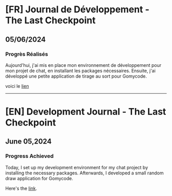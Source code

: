 # [FR] Journal de Développement - The Last Checkpoint

## 05/06/2024

### Progrès Réalisés

Aujourd'hui, j'ai mis en place mon environnement de développement pour mon projet de chat, en installant les packages nécessaires. Ensuite, j'ai développé une petite application de tirage au sort pour Gomycode.

voici le [lien](https://github.com/Paul-Uchenna/ramdom-draw-app)

---

# [EN] Development Journal - The Last Checkpoint

## June 05,2024

### Progress Achieved

Today, I set up my development environment for my chat project by installing the necessary packages. Afterwards, I developed a small random draw application for Gomycode.

Here's the [link](https://github.com/Paul-Uchenna/ramdom-draw-app).
